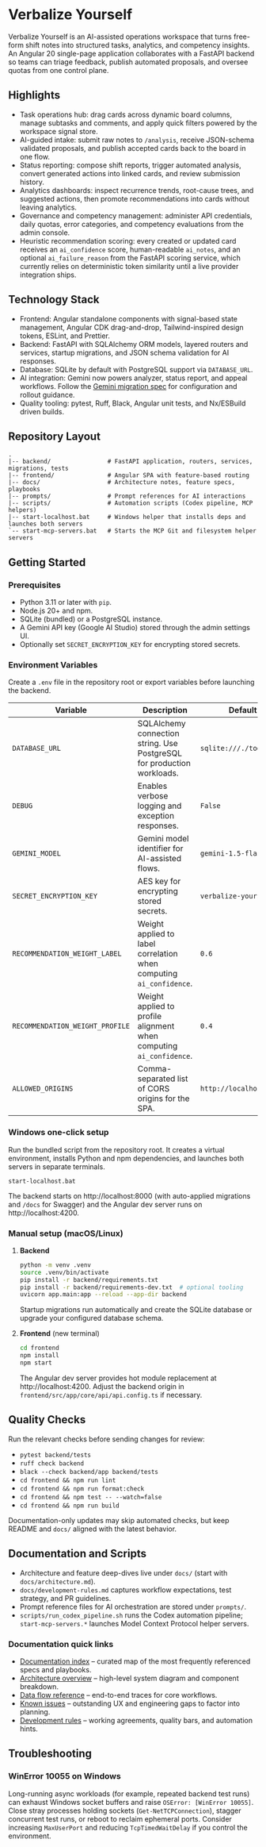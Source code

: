 # Verbalize Yourself

Verbalize Yourself is an AI-assisted operations workspace that turns free-form shift notes into structured tasks, analytics, and competency insights. An Angular 20 single-page application collaborates with a FastAPI backend so teams can triage feedback, publish automated proposals, and oversee quotas from one control plane.

## Highlights
- Task operations hub: drag cards across dynamic board columns, manage subtasks and comments, and apply quick filters powered by the workspace signal store.
- AI-guided intake: submit raw notes to `/analysis`, receive JSON-schema validated proposals, and publish accepted cards back to the board in one flow.
- Status reporting: compose shift reports, trigger automated analysis, convert generated actions into linked cards, and review submission history.
- Analytics dashboards: inspect recurrence trends, root-cause trees, and suggested actions, then promote recommendations into cards without leaving analytics.
- Governance and competency management: administer API credentials, daily quotas, error categories, and competency evaluations from the admin console.
- Heuristic recommendation scoring: every created or updated card receives an `ai_confidence` score, human-readable `ai_notes`, and an optional `ai_failure_reason` from the FastAPI scoring service, which currently relies on deterministic token similarity until a live provider integration ships.

## Technology Stack
- Frontend: Angular standalone components with signal-based state management, Angular CDK drag-and-drop, Tailwind-inspired design tokens, ESLint, and Prettier.
- Backend: FastAPI with SQLAlchemy ORM models, layered routers and services, startup migrations, and JSON schema validation for AI responses.
- Database: SQLite by default with PostgreSQL support via `DATABASE_URL`.
- AI integration: Gemini now powers analyzer, status report, and appeal workflows. Follow the [Gemini migration spec](docs/spec-updates/gemini-migration.md) for configuration and rollout guidance.
- Quality tooling: pytest, Ruff, Black, Angular unit tests, and Nx/ESBuild driven builds.

## Repository Layout
```
.
|-- backend/                # FastAPI application, routers, services, migrations, tests
|-- frontend/               # Angular SPA with feature-based routing
|-- docs/                   # Architecture notes, feature specs, playbooks
|-- prompts/                # Prompt references for AI interactions
|-- scripts/                # Automation scripts (Codex pipeline, MCP helpers)
|-- start-localhost.bat     # Windows helper that installs deps and launches both servers
`-- start-mcp-servers.bat   # Starts the MCP Git and filesystem helper servers
```

## Getting Started
### Prerequisites
- Python 3.11 or later with `pip`.
- Node.js 20+ and npm.
- SQLite (bundled) or a PostgreSQL instance.
- A Gemini API key (Google AI Studio) stored through the admin settings UI.
- Optionally set `SECRET_ENCRYPTION_KEY` for encrypting stored secrets.

### Environment Variables
Create a `.env` file in the repository root or export variables before launching the backend.

| Variable | Description | Default |
| --- | --- | --- |
| `DATABASE_URL` | SQLAlchemy connection string. Use PostgreSQL for production workloads. | `sqlite:///./todo.db` |
| `DEBUG` | Enables verbose logging and exception responses. | `False` |
| `GEMINI_MODEL` | Gemini model identifier for AI-assisted flows. | `gemini-1.5-flash` |
| `SECRET_ENCRYPTION_KEY` | AES key for encrypting stored secrets. | `verbalize-yourself` |
| `RECOMMENDATION_WEIGHT_LABEL` | Weight applied to label correlation when computing `ai_confidence`. | `0.6` |
| `RECOMMENDATION_WEIGHT_PROFILE` | Weight applied to profile alignment when computing `ai_confidence`. | `0.4` |
| `ALLOWED_ORIGINS` | Comma-separated list of CORS origins for the SPA. | `http://localhost:4200` |

### Windows one-click setup
Run the bundled script from the repository root. It creates a virtual environment, installs Python and npm dependencies, and launches both servers in separate terminals.

```
start-localhost.bat
```

The backend starts on http://localhost:8000 (with auto-applied migrations and `/docs` for Swagger) and the Angular dev server runs on http://localhost:4200.

### Manual setup (macOS/Linux)
1. **Backend**
   ```bash
   python -m venv .venv
   source .venv/bin/activate
   pip install -r backend/requirements.txt
   pip install -r backend/requirements-dev.txt  # optional tooling
   uvicorn app.main:app --reload --app-dir backend
   ```
   Startup migrations run automatically and create the SQLite database or upgrade your configured database schema.

2. **Frontend** (new terminal)
   ```bash
   cd frontend
   npm install
   npm start
   ```
   The Angular dev server provides hot module replacement at http://localhost:4200. Adjust the backend origin in `frontend/src/app/core/api/api.config.ts` if necessary.

## Quality Checks
Run the relevant checks before sending changes for review:
- `pytest backend/tests`
- `ruff check backend`
- `black --check backend/app backend/tests`
- `cd frontend && npm run lint`
- `cd frontend && npm run format:check`
- `cd frontend && npm test -- --watch=false`
- `cd frontend && npm run build`

Documentation-only updates may skip automated checks, but keep README and `docs/` aligned with the latest behavior.

## Documentation and Scripts
- Architecture and feature deep-dives live under `docs/` (start with `docs/architecture.md`).
- `docs/development-rules.md` captures workflow expectations, test strategy, and PR guidelines.
- Prompt reference files for AI orchestration are stored under `prompts/`.
- `scripts/run_codex_pipeline.sh` runs the Codex automation pipeline; `start-mcp-servers.*` launches Model Context Protocol helper servers.

### Documentation quick links
- [Documentation index](docs/README.md) – curated map of the most frequently referenced specs and playbooks.
- [Architecture overview](docs/architecture.md) – high-level system diagram and component breakdown.
- [Data flow reference](docs/data-flow-overview.md) – end-to-end traces for core workflows.
- [Known issues](docs/known-issues.md) – outstanding UX and engineering gaps to factor into planning.
- [Development rules](docs/development-rules.md) – working agreements, quality bars, and automation hints.

## Troubleshooting
### WinError 10055 on Windows
Long-running async workloads (for example, repeated backend test runs) can exhaust Windows socket buffers and raise `OSError: [WinError 10055]`. Close stray processes holding sockets (`Get-NetTCPConnection`), stagger concurrent test runs, or reboot to reclaim ephemeral ports. Consider increasing `MaxUserPort` and reducing `TcpTimedWaitDelay` if you control the environment.

